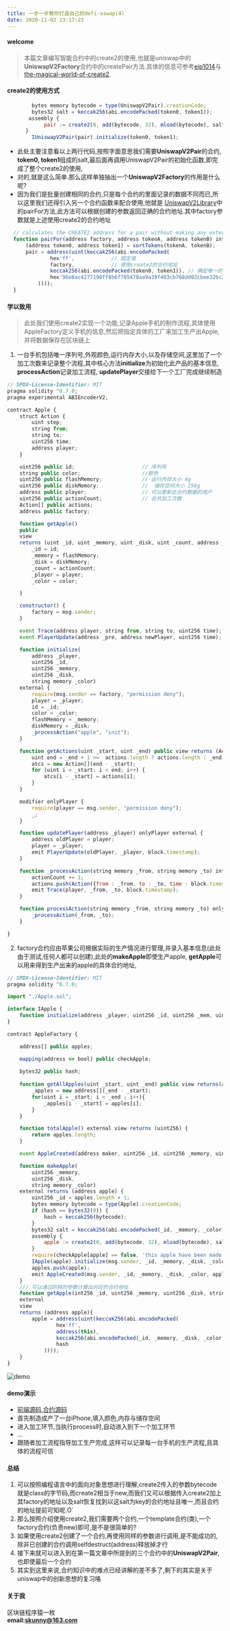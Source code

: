 ```yaml
---
title: 一步一步教你打造自己的defi-xswap(4) 
date: 2020-11-02 23:17:23
---
```

#### welcome
> 本篇文章编写智能合约中的create2的使用,也就是uniswap中的**UniswapV2Factory**合约中的createPair方法.具体的信息可参考[eip1014](https://eips.ethereum.org/EIPS/eip-1014)与[the-magical-world-of-create2](https://blog.ricmoo.com/wisps-the-magical-world-of-create2-5c2177027604).


#### create2的使用方式

```javascript
 		bytes memory bytecode = type(UniswapV2Pair).creationCode;
 		bytes32 salt = keccak256(abi.encodePacked(token0, token1));
       assembly {
            pair := create2(0, add(bytecode, 32), mload(bytecode), salt)
      }
        IUniswapV2Pair(pair).initialize(token0, token1);
```

  - 此处主要注意看以上两行代码,按照字面意思我们需要**UniswapV2Pair**的合约, **token0, token1**组成的salt,最后面再调用UniswapV2Pair的初始化函数,即完成了整个create2的使用,
  - 对的,就是这么简单.那么这样单独抽出一个**UniswapV2Factory**的作用是什么呢?
  - 因为我们是批量创建相同的合约,只是每个合约的里面记录的数据不同而已,所以这里我们还得引入另一个合约函数来配合使用,他就是
  [UniswapV2Library](https://github.com/Uniswap/uniswap-v2-periphery/blob/master/contracts/libraries/UniswapV2Library.sol)中的pairFor方法,此方法可以根据创建的参数返回正确的合约地址.其中factory参数就是上述使用create2的合约地址
  
  ```javascript
    // calculates the CREATE2 address for a pair without making any external calls
    function pairFor(address factory, address tokenA, address tokenB) internal pure returns (address pair) {
        (address token0, address token1) = sortTokens(tokenA, tokenB);
        pair = address(uint(keccak256(abi.encodePacked(
                hex'ff',			// 固定值
                factory,			// 使用create2的合约地址
                keccak256(abi.encodePacked(token0, token1)), // 确定唯一的合约
                hex'96e8ac4277198ff8b6f785478aa9a39f403cb768dd02cbee326c3e7da348845f' // init code hash
            ))));
    }
  ```
  
#### 学以致用
> 此处我们使用create2实现一个功能,记录Apple手机的制作流程,具体使用AppleFactory定义手机的信息,然后把指定具体的工厂来加工生产出Apple,并将数据保存在区块链上


1. 一台手机包括唯一序列号,外观颜色,运行内存大小,以及存储空间,这里加了一个加工次数来记录整个流程,其中核心方法**initialize**为初始化此产品的基本信息,
**processAction**记录加工流程, **updatePlayer**交接给下一个工厂完成继续制造

```javascript
// SPDX-License-Identifier: MIT
pragma solidity ^0.7.0;
pragma experimental ABIEncoderV2;

contract Apple {
    struct Action {
        uint step;
        string from;
        string to;
        uint256 time;
        address player;
    }

    uint256 public id;                      // 序列号
    string public color;                    //颜色
    uint256 public flashMemory;             // 运行内存大小 4g
    uint256 public diskMemory;              //  储存空间大小 256g
    address public player;                  // 可以更新此合约数据的用户
    uint256 public actionCount;             // 总共加工次数
    Action[] public actions;
    address public factory;

    function getApple()
    public
    view
    returns (uint _id, uint _memory, uint _disk, uint _count, address _player, string memory _color){
        _id = id;
        _memory = flashMemory;
        _disk = diskMemory;
        _count = actionCount;
        _player = player;
        _color = color;

    }

    constructor() {
        factory = msg.sender;
    }

    event Trace(address player, string from, string to, uint256 time);
    event PlayerUpdate(address _pre, address newPlayer, uint256 time);

    function initialize(
        address _player,
        uint256 _id,
        uint256 _memory,
        uint256 _disk,
        string memory _color)
    external {
        require(msg.sender == factory, "permission deny");
        player = _player;
        id = _id;
        color = _color;
        flashMemory = _memory;
        diskMemory = _disk;
        _processAction("apple", "init");
    }

    function getActions(uint _start, uint _end) public view returns (Action[] memory atcs){
        uint end = _end + 1 >=  actions.length ? actions.length : _end;
        atcs = new Action[](end - _start);
        for (uint i = _start; i < end; i++) {
            atcs[i - _start] = actions[i];
        }
    }

    modifier onlyPlayer {
        require(player == msg.sender, "permission deny");
        _;
    }

    function updatePlayer(address _player) onlyPlayer external {
        address oldPlayer = player;
        player = _player;
        emit PlayerUpdate(oldPlayer, _player, block.timestamp);
    }

    function _processAction(string memory _from, string memory _to) internal {
        actionCount += 1;
        actions.push(Action({from : _from, to : _to, time : block.timestamp, step : actionCount,player:msg.sender}));
        emit Trace(player, _from, _to, block.timestamp);
    }

    function processAction(string memory _from, string memory _to) onlyPlayer public {
        _processAction(_from, _to);
    }

}

```

2. factory合约应由苹果公司根据实际的生产情况进行管理,并录入基本信息(此处由于测试,任何人都可以创建),此处的**makeApple**即使生产apple, **getApple**可以用来得到生产出来的apple的具体合约地址,

```javascript
// SPDX-License-Identifier: MIT
pragma solidity ^0.7.0;

import "./Apple.sol";

interface IApple {
    function initialize(address _player, uint256 _id, uint256 _mem, uint256 _disk, string memory _c) external;
}

contract AppleFactory {

    address[] public apples;

    mapping(address => bool) public checkApple;
    
    bytes32 public hash;
    
    function getAllApples(uint _start, uint _end) public view returns(address[] memory _apples){
        _apples = new address[](_end - _start);
        for(uint i = _start; i < _end ; i++){
            _apples[i - _start] = apples[i];
        }
    }

    function totalApple() external view returns (uint256) {
        return apples.length;
    }

    event AppleCreated(address maker, uint256 _id, uint256 _memory, uint256 _disk, string _color, address _apple);

    function makeApple(
        uint256 _memory,
        uint256 _disk,
        string memory _color)
    external returns (address apple) {
        uint256 _id = apples.length + 1;
        bytes memory bytecode = type(Apple).creationCode;
        if (hash == bytes32(0)) {
            hash = keccak256(bytecode);
        }
        bytes32 salt = keccak256(abi.encodePacked(_id, _memory, _color));
        assembly {
            apple := create2(0, add(bytecode, 32), mload(bytecode), salt)
        }
        require(checkApple[apple] == false, 'this apple have been made');
        IApple(apple).initialize(msg.sender, _id, _memory, _disk, _color);
        apples.push(apple);
        emit AppleCreated(msg.sender, _id, _memory, _disk, _color, apple);
    }
    /// 可以通过同样的参数计算出对应的合约地址
    function getApple(int256 _id, uint256 _memory, uint256 _disk, string calldata _color)
    external
    view
    returns (address apple){
        apple = address(uint(keccak256(abi.encodePacked(
                hex'ff',
                address(this),
                keccak256(abi.encodePacked(_id, _memory, _disk, _color)),
                hash
            ))));
    }
}
```

![demo](/xswap/ether4.gif)

#### demo演示
- [前端源码](https://github.com/shaokun11/xswap/tree/v2),[合约源码](https://github.com/shaokun11/solidity-env-hardhat/tree/v3)
- 首先制造成产了一台iPhone,填入颜色,内存与储存空间
- 进入加工环节,当执行process时,自动进入到下一个加工环节
- ...
- 跟随者加工流程指导加工生产完成,这样可以记录每一台手机的生产流程,且具体的流程可信
            
#### 总结
1. 可以按照编程语言中的面向对象思想进行理解,create2传入的参数bytecode就是class的字节码,而create2相当于new,而我们又可以根据传入create2加上其factory的地址以及salt恢复找到以这salt为key的合约地址且唯一,而且合约的地址提前可知呢.Ó´
2. 那么按照介绍使用create2,我们需要两个合约,一个template合约(类),一个factory合约(负责new)即可,是不是很简单的?
3. 如果使用create2创建了一个合约,再使用同样的参数进行调用,是不能成功的,除非已创建的合约调用selfdestruct(address)释放掉才行
4. 接下来就可以进入到在第一篇文章中所提到的三个合约中的**UniswapV2Pair**,也即使最后一个合约
5. 其实到这里来说,合约知识中的难点已经讲解的差不多了,剩下的其实是关于uniswap中的创新思想的复习咯

#### 关于我
区块链程序猿一枚  
**email:skunny@163.com**